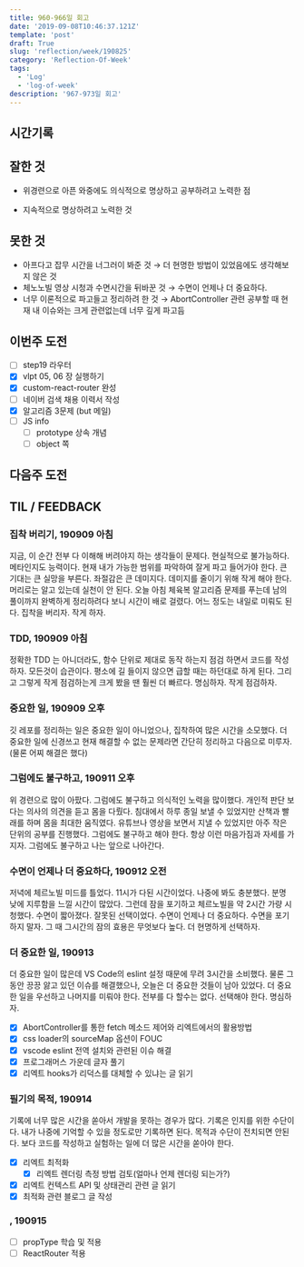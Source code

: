 ```yaml
---
title: 960-966일 회고
date: '2019-09-08T10:46:37.121Z'
template: 'post'
draft: True
slug: 'reflection/week/190825'
category: 'Reflection-Of-Week'
tags:
  - 'Log'
  - 'log-of-week'
description: '967-973일 회고'
---
```


## 시간기록 



## 잘한 것

- 위경련으로 아픈 와중에도 의식적으로 명상하고 공부하려고 노력한 점

- 지속적으로 명상하려고 노력한 것 


## 못한 것

- 아프다고 잡무 시간을 너그러이 봐준 것 &rarr; 더 현명한 방법이 있었음에도 생각해보지 않은 것
- 체노노빌 영상 시청과 수면시간을 뒤바꾼 것  &rarr;  수면이 언제나 더 중요하다.
- 너무 이론적으로 파고들고 정리하려 한 것 &rarr; AbortController 관련 공부할 때 현재 내 이슈와는 크게 관련없는데 너무 깊게 파고듬

## 이번주 도전

- [ ] step19 라우터
- [x] vlpt 05, 06 장 실행하기 
- [x] custom-react-router 완성 
- [ ] 네이버 검색 채용 이력서 작성 
- [x] 알고리즘 3문제 (but 메일)
- [ ] JS info
  - [ ] prototype 상속 개념 
  - [ ] object 쪽 

## 다음주 도전



## TIL / FEEDBACK 

### 집착 버리기, 190909 아침

지금, 이 순간 전부 다 이해해 버려야지 하는 생각들이 문제다. 현실적으로 불가능하다. 메타인지도 능력이다. 현재 내가 가능한 범위를 파악하여 잘게 파고 들어가야 한다. 큰 기대는 큰 실망을 부른다. 좌절감은 큰 데미지다. 데미지를 줄이기 위해 작게 해야 한다. 머리로는 알고 있는데 실천이 안 된다. 오늘 아침 체육복 알고리즘 문제를 푸는데 남의 풀이까지 완벽하게 정리하려다 보니 시간이 배로 걸렸다. 어느 정도는 내일로 미뤄도 된다. 집착을 버리자. 작게 하자.

### TDD, 190909 아침

정확한 TDD 는 아니더라도, 함수 단위로 제대로 동작 하는지 점검 하면서 코드를 작성하자. 모든것이 습관이다. 평소에 길 들이지 않으면 급할 때는 하던대로 하게 된다. 그리고 그렇게 작게 점검하는게 크게 봤을 땐 훨씬 더 빠르다. 명심하자. 작게 점검하자.  

### 중요한 일, 190909 오후

깃 레포를 정리하는 일은 중요한 일이 아니었으나, 집착하여 많은 시간을 소모했다. 더 중요한 일에 신경쓰고 현재 해결할 수 없는 문제라면 간단히 정리하고 다음으로 미루자. (물론 어찌 해결은 했다)

### 그럼에도 불구하고, 190911 오후

위 경련으로 많이 아팠다. 그럼에도 불구하고 의식적인 노력을 많이했다. 개인적 판단 보다는 의사의 의견을 듣고 몸을 다뤘다. 침대에서 하루 종일 보낼 수 있었지만 산책과 빨래를 하며 몸을 최대한 움직였다. 유튜브나 영상을 보면서 지낼 수 있었지만 아주 작은 단위의 공부를 진행했다. 그럼에도 불구하고 해야 한다. 항상 이런 마음가짐과 자세를 가지자. 그럼에도 불구하고 나는 앞으로 나아간다.

### 수면이 언제나 더 중요하다, 190912 오전

저녁에 체르노빌 미드를 틀었다. 11시가 다된 시간이었다. 나중에 봐도 충분했다. 분명 낮에 지루함을 느낄 시간이 많았다. 그런데 잠을 포기하고 체르노빌을 약 2시간 가량 시청했다. 수면이 짧아졌다. 잘못된 선택이었다. 수면이 언제나 더 중요하다. 수면을 포기하지 말자.  그 때 그시간의 잠의 효용은 무엇보다 높다. 더 현명하게 선택하자.

### 더 중요한 일, 190913 

더 중요한 일이 많은데 VS Code의 eslint 설정 때문에 무려 3시간을 소비했다. 물론 그 동안 끙끙 앓고 있던 이슈를 해결했으나, 오늘은 더 중요한 것들이 남아 있었다. 더 중요한 일을 우선하고 나머지를 미뤄야 한다. 전부를 다 할수는 없다. 선택해야 한다. 명심하자. 

- [x] AbortController를 통한 fetch 메소드 제어와 리엑트에서의 활용방법 
- [x] css loader의 sourceMap 옵션이 FOUC
- [x] vscode eslint 전역 설치와 관련된 이슈 해결 
- [x] 프로그래머스 가운데 글자 풀기
- [x] 리엑트 hooks가 리덕스를 대체할 수 있냐는 글 읽기

### 필기의 목적, 190914

기록에 너무 많은 시간을 쏟아서 개발을 못하는 경우가 많다. 기록은 인지를 위한 수단이다. 내가 나중에 기억할 수 있을 정도로만 기록하면 된다. 목적과 수단이 전치되면 안된다. 보다 코드를 작성하고 실험하는 일에 더 많은 시간을 쏟아야 한다. 

- [x] 리엑트 최적화
  - [x] 리엑트 렌더링 측정 방법 검토(얼마나 언제 렌더링 되는가?)
- [x] 리엑트 컨텍스트 API 및 상태관리 관련 글 읽기
- [x] 최적화 관련 블로그 글 작성

### , 190915 

- [ ] propType 학습 및 적용 
- [ ] ReactRouter 적용 